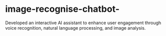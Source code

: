 # image-recognise-chatbot-
Developed an interactive AI assistant to enhance user engagement through voice recognition, natural language processing, and image analysis.
